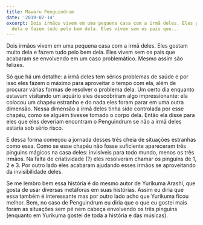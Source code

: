 ```yaml
---
title: Mawaru Penguindrum
date: '2019-02-14'
excerpt: Dois irmãos vivem em uma pequena casa com a irmã deles. Eles gostam muito
  dela e fazem tudo pelo bem dela. Eles vivem sem os pais que...
---
```




Dois irmãos vivem em uma pequena casa com a irmã deles. Eles gostam muito dela e fazem tudo pelo bem dela. Eles vivem sem os pais que acabaram se envolvendo em um caso problemático. Mesmo assim são felizes.

Só que há um detalhe: a irmã deles tem sérios problemas de saúde e por isso eles fazem o máximo para aproveitar o tempo com ela, além de procurar várias formas de resolver o problema dela. Um certo dia enquanto estavam visitando um aquário eles descobriram algo impressionante: ela colocou um chapéu estranho e do nada eles foram parar em uma outra dimensão. Nessa dimensão a irmã deles tinha sido controlada por esse chapéu, como se alguém tivesse tomado o corpo dela. Então ela disse para eles que eles deveriam encontram o Penguindrum se não a irmã deles estaria sob sério risco.

E dessa forma começou a jornada desses três cheia de situações estranhas como essa. Como se esse chapéu não fosse suficiente apareceram três pinguins mágicos na casa deles: invisíveis para todo mundo, menos os três irmãos. Na falta de criatividade (?) eles resolveram chamar os pinguins de 1, 2 e 3. Por outro lado eles acabaram ajudando esses irmãos se aproveitando da invisibilidade deles.

Se me lembro bem essa história é do mesmo autor de Yurikuma Arashi, que gosta de usar diversas metáforas em suas histórias. Assim eu diria que essa também é interessante mas por outro lado acho que Yurikuma ficou melhor. Bem, no caso de Penguindrum eu diria que o que eu gostei mais foram as situações sem pé nem cabeça envolvendo os três pinguins (enquanto em Yurikuma gostei de toda a história e das músicas).